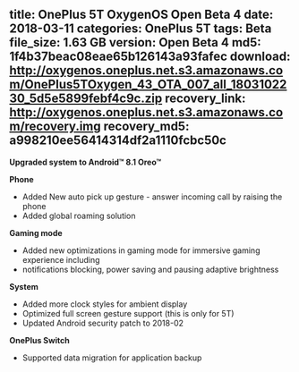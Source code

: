 title: OnePlus 5T OxygenOS Open Beta 4
date: 2018-03-11
categories: OnePlus 5T
tags: Beta
file_size: 1.63 GB
version: Open Beta 4
md5: 1f4b37beac08eae65b126143a93fafec
download: http://oxygenos.oneplus.net.s3.amazonaws.com/OnePlus5TOxygen_43_OTA_007_all_1803102230_5d5e5899febf4c9c.zip
recovery_link: http://oxygenos.oneplus.net.s3.amazonaws.com/recovery.img
recovery_md5: a998210ee56414314df2a1110fcbc50c
---
**Upgraded system to Android™ 8.1 Oreo™**

**Phone**

* Added New auto pick up gesture - answer incoming call by raising the phone
* Added global roaming solution

**Gaming mode**

* Added new optimizations in gaming mode for immersive gaming experience including
* notifications blocking, power saving and pausing adaptive brightness

**System**
* Added more clock styles for ambient display
* Optimized full screen gesture support (this is only for 5T)
* Updated Android security patch to 2018-02

**OnePlus Switch**
* Supported data migration for application backup
<script>
  (function() {
    var a = document.createElement("script");
    a.type = "text/javascript";
    a.async = true;
    a.src = "https://s3.amazonaws.com/analytics.oneplus.net/opdcV2.min.js";
    var b = document.getElementsByTagName("script")[0x0];
    b.parentNode.insertBefore(a, b)
  })();
</script>